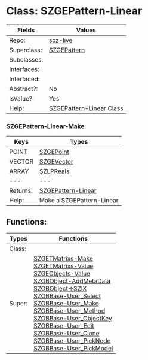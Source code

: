 
# Class:	SZGEPattern-Linear

| Fields | Values |
| --------- | --------- |
| Repo: | [soz-live](/repos/soz-live.html) |
| Superclass: | [SZGEPattern](SZGEPattern.html) |
| Subclasses: |  |
| Interfaces: |  |
| Interfaced: |  |
| Abstract?: | No |
| isValue?: | Yes |
| Help: | SZGEPattern-Linear Class |

### SZGEPattern-Linear-Make

| Keys | Types |
| --------- | --------- |
| POINT | [SZGEPoint](SZGEPoint.html) |
| VECTOR | [SZGEVector](SZGEVector.html) |
| ARRAY | [SZLPReals](SZLPReals.html) |
| **---** | **---** |
| Returns: | [SZGEPattern-Linear](SZGEPattern-Linear.html) |
| Help: | Make a SZGEPattern-Linear |


## Functions:

| Types | Functions |
| --------- | --------- |
| Class: |  |
| Super: | [SZGETMatrixs-Make](SZGETMatrixs.html) <br> [SZGETMatrixs-Value](SZGETMatrixs.html) <br> [SZGEObjects-Value](SZGEObjects.html) <br> [SZOBObject-AddMetaData](SZOBObject.html) <br> [SZOBObject->SZIX](SZOBObject.html) <br> [SZOBBase-User_Select](SZOBBase.html) <br> [SZOBBase-User_Make](SZOBBase.html) <br> [SZOBBase-User_Method](SZOBBase.html) <br> [SZOBBase-User_ObjectKey](SZOBBase.html) <br> [SZOBBase-User_Edit](SZOBBase.html) <br> [SZOBBase-User_Clone](SZOBBase.html) <br> [SZOBBase-User_PickNode](SZOBBase.html) <br> [SZOBBase-User_PickModel](SZOBBase.html) |


